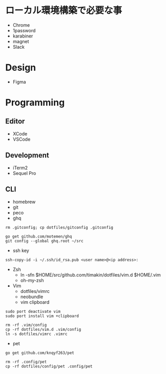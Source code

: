 # ローカル環境構築で必要な事

- Chrome
- 1password
- karabiner
- magnet
- Slack

# Design

- Figma

# Programming

## Editor

- XCode
- VSCode

## Development

- iTerm2
- Sequel Pro

## CLI

- homebrew
- git
- peco
- ghq

```
rm .gitconfig; cp dotfiles/gitconfig .gitconfig
```

```
go get github.com/motemen/ghq
git config --global ghq.root ~/src
```

- ssh key

```
ssh-copy-id -i ~/.ssh/id_rsa.pub <user name>@<ip address>:
```

- Zsh
  - ln -sfn $HOME/src/github.com/timakin/dotfiles/vim.d $HOME/.vim
  - oh-my-zsh
- Vim
  - dotfiles/vimrc
  - neobundle
  - vim clipboard

```
sudo port deactivate vim
sudo port install vim +clipboard
```

```
rm -rf .vim/config
cp -rf dotfiles/vim.d .vim/config
ln -s dotfiles/vimrc .vimrc
```

- pet

```
go get github.com/knqyf263/pet
```

```
rm -rf .config/pet
cp -rf dotfiles/config/pet .config/pet
```
